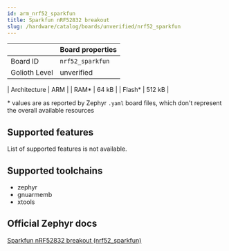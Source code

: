 ```yaml
---
id: arm_nrf52_sparkfun
title: Sparkfun nRF52832 breakout
slug: /hardware/catalog/boards/unverified/nrf52_sparkfun
---
```


[//]: # (This is an auto-generated file, do not edit! Changes to it will be lost upon re-generation)



|                | Board properties     |
| -------------  | -------------------- |
| Board ID       | `nrf52_sparkfun` |
| Golioth Level  | unverified       |

| Architecture   | ARM |
| RAM*           | 64 kB |
| Flash*         | 512 kB |

\* values are as reported by Zephyr `.yaml` board files, which don't represent the overall available resources



## Supported features

List of supported features is not available.

## Supported toolchains

* zephyr
* gnuarmemb
* xtools

## Official Zephyr docs

[Sparkfun nRF52832 breakout (nrf52_sparkfun)](https://docs.zephyrproject.org/latest/boards/arm/nrf52_sparkfun/doc/index.html)
